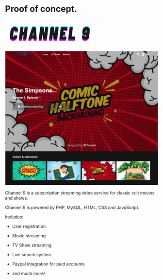 # Proof of concept.

![Image of Channel9-01](https://github.com/miadugas/channel9/blob/main/assets/images/logo2.png)

![Image of Channel9-cover](https://github.com/miadugas/channel9/blob/main/channel9-cover.jpg)

Channel 9 is a subscription streaming video service for classic cult movies and shows.

Channel 9 is powered by PHP, MySQL, HTML, CSS and JavaScript. 

Includes:

* User registration

* Movie streaming

* TV Show streaming

* Live search system

* Paypal integration for paid accounts

* and much more!